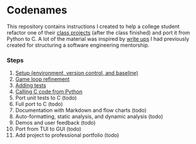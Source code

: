 # Codenames

This repository contains instructions I created to help a college student refactor one of their [class projects](https://github.com/LKieser/codenames) (after the class finished) and port it from Python to C. A lot of the material was inspired by [write ups](https://github.com/EricSchrock/software-engineering-intro) I had previously created for structuring a software engineering mentorship.


### Steps

1. [Setup (environment, version control, and baseline)](https://github.com/EricSchrock/codenames/blob/master/step1.md)
2. [Game loop refinement](https://github.com/EricSchrock/codenames/blob/master/step2.md)
3. [Adding tests](https://github.com/EricSchrock/codenames/blob/master/step3.md)
4. [Calling C code from Python](https://github.com/EricSchrock/codenames/blob/master/step4.md)
5. Port unit tests to C (todo)
6. Full port to C (todo)
7. Documentation with Markdown and flow charts (todo)
8. Auto-formatting, static analysis, and dynamic analysis (todo)
9. Demos and user feedback (todo)
10. Port from TUI to GUI (todo)
11. Add project to professional portfolio (todo)
